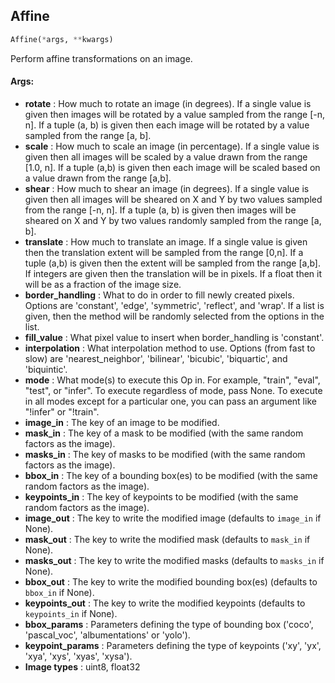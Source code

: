 ## Affine
```python
Affine(*args, **kwargs)
```
Perform affine transformations on an image.


#### Args:

* **rotate** :  How much to rotate an image (in degrees). If a single value is given then images will be rotated by            a value sampled from the range [-n, n]. If a tuple (a, b) is given then each image will be rotated            by a value sampled from the range [a, b].
* **scale** :  How much to scale an image (in percentage). If a single value is given then all images will be scaled            by a value drawn from the range [1.0, n]. If a tuple (a,b) is given then each image will be scaled            based on a value drawn from the range [a,b].
* **shear** :  How much to shear an image (in degrees). If a single value is given then all images will be sheared            on X and Y by two values sampled from the range [-n, n]. If a tuple (a, b) is given then images will            be sheared on X and Y by two values randomly sampled from the range [a, b].
* **translate** :  How much to translate an image. If a single value is given then the translation extent will be            sampled from the range [0,n]. If a tuple (a,b) is given then the extent will be sampled from            the range [a,b]. If integers are given then the translation will be in pixels. If a float then            it will be as a fraction of the image size.
* **border_handling** :  What to do in order to fill newly created pixels. Options are 'constant', 'edge',            'symmetric', 'reflect', and 'wrap'. If a list is given, then the method will be randomly            selected from the options in the list.
* **fill_value** :  What pixel value to insert when border_handling is 'constant'.
* **interpolation** :  What interpolation method to use. Options (from fast to slow) are 'nearest_neighbor',            'bilinear', 'bicubic', 'biquartic', and 'biquintic'.
* **mode** :  What mode(s) to execute this Op in. For example, "train", "eval", "test", or "infer". To execute        regardless of mode, pass None. To execute in all modes except for a particular one, you can pass an argument        like "!infer" or "!train".
* **image_in** :  The key of an image to be modified.
* **mask_in** :  The key of a mask to be modified (with the same random factors as the image).
* **masks_in** :  The key of masks to be modified (with the same random factors as the image).
* **bbox_in** :  The key of a bounding box(es) to be modified (with the same random factors as the image).
* **keypoints_in** :  The key of keypoints to be modified (with the same random factors as the image).
* **image_out** :  The key to write the modified image (defaults to `image_in` if None).
* **mask_out** :  The key to write the modified mask (defaults to `mask_in` if None).
* **masks_out** :  The key to write the modified masks (defaults to `masks_in` if None).
* **bbox_out** :  The key to write the modified bounding box(es) (defaults to `bbox_in` if None).
* **keypoints_out** :  The key to write the modified keypoints (defaults to `keypoints_in` if None).
* **bbox_params** :  Parameters defining the type of bounding box ('coco', 'pascal_voc', 'albumentations' or 'yolo').
* **keypoint_params** :  Parameters defining the type of keypoints ('xy', 'yx', 'xya', 'xys', 'xyas', 'xysa').
* **Image types** :     uint8, float32